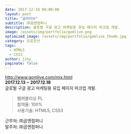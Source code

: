 ```yaml
---
date: 2017-12-18 00:00:00
layout: post
title: "곰라이브"
subtitle: ㈜곰앤컴퍼니
description: 글로벌 구글 광고 마케팅용 유입 페이지 마크업 개발.
image: /assets/img/portfolio/gomlive.png
optimized_image: /assets/img/portfolio/gomlive_thumb.jpg
category: 프로모션
tags:
  - HTML5
  - CSS3
author: jihy
paginate: false
---
```


<a href="http://www.gomlive.com/mix.html">http://www.gomlive.com/mix.html</a><br>
**2017.12.13 ~ 2017.12.18** <br>
글로벌 구글 광고 마케팅용 유입 페이지 마크업 개발.

> 웹퍼블리싱 PL <br>
참여율: 100% <br>
사용기술: HTML5, CSS3

근무처: ㈜곰앤컴퍼니<br>
발주처: ㈜곰앤컴퍼니